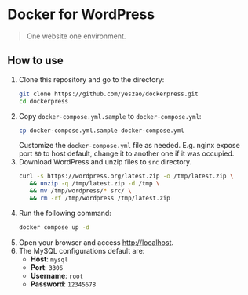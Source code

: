 # Docker for WordPress
> One website one environment.


## How to use
1. Clone this repository and go to the directory:
    ```bash
    git clone https://github.com/yeszao/dockerpress.git
    cd dockerpress
    ```
2. Copy `docker-compose.yml.sample` to `docker-compose.yml`:
    ```bash
    cp docker-compose.yml.sample docker-compose.yml
    ```
   Customize the `docker-compose.yml` file as needed.
   E.g. nginx expose port `80` to host default, change it to another one if it was occupied.
4. Download WordPress and unzip files to `src` directory.
    ```bash
   curl -s https://wordpress.org/latest.zip -o /tmp/latest.zip \
       && unzip -q /tmp/latest.zip -d /tmp \
       && mv /tmp/wordpress/* src/ \
       && rm -rf /tmp/wordpress /tmp/latest.zip
   ```
5. Run the following command:
    ```bash
    docker compose up -d
    ```
6. Open your browser and access [http://localhost](http://localhost).
7. The MySQL configurations default are:
   - **Host**: `mysql`
   - **Port**: `3306`
   - **Username**: `root`
   - **Password**: `12345678`
